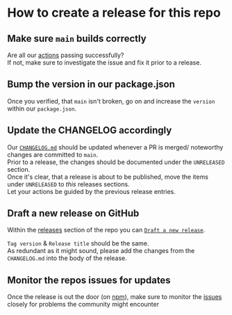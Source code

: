 # How to create a release for this repo

## Make sure `main` builds correctly

Are all our [actions](https://github.com/mothership/mapbox-react-native/actions) passing successfully?  
If not, make sure to investigate the issue and fix it prior to a release.

## Bump the version in our package.json

Once you verified, that `main` isn't broken, go on and increase the `version` within our `package.json`.

## Update the CHANGELOG accordingly

Our [`CHANGELOG.md`](https://github.com/mothership/mapbox-react-native/blob/main/CHANGELOG.md) should be updated whenever a PR is merged/ noteworthy changes are committed to `main`.  
Prior to a release, the changes should be documented under the `UNRELEASED` section.  
Once it's clear, that a release is about to be published, move the items under `UNRELEASED` to _this_ releases sections.  
Let your actions be guided by the previous release entries.

## Draft a new release on GitHub

Within the [releases](https://github.com/mothership/mapbox-react-native/releases) section of the repo you can [`Draft a new release`](https://github.com/mothership/mapbox-react-native/releases/new).

`Tag version` & `Release title` should be the same.  
As redundant as it might sound, please add the changes from the `CHANGELOG.md` into the body of the release.

## Monitor the repos issues for updates

Once the release is out the door (on [npm](https://www.npmjs.com/package/@mothership/mapbox-react-native)), make sure to monitor the [issues](https://github.com/mothership/mapbox-react-native/issues) closely for problems the community might encounter
